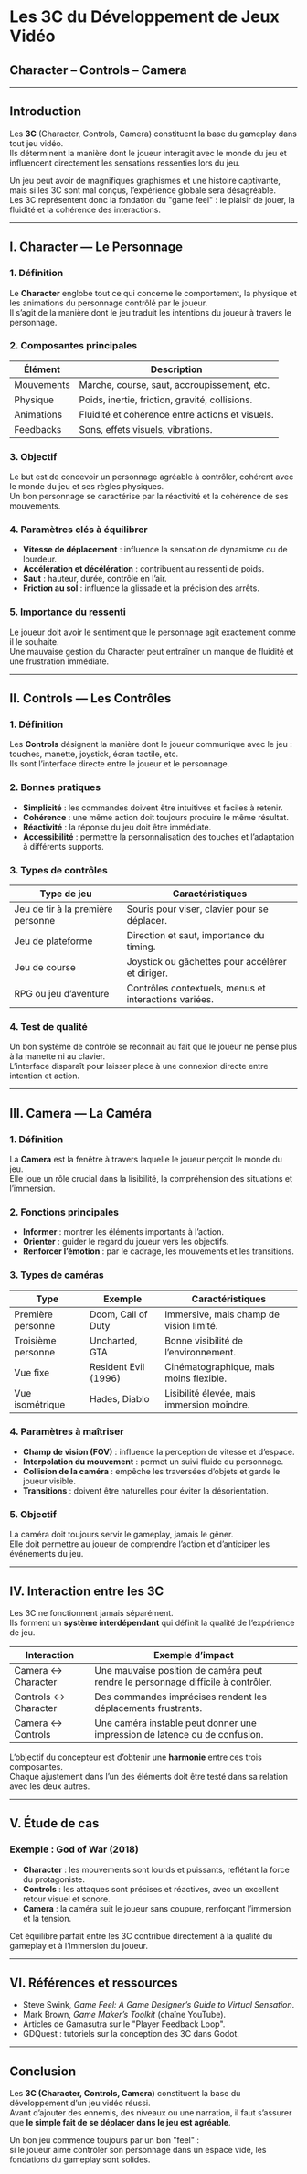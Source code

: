 # Les 3C du Développement de Jeux Vidéo
## Character – Controls – Camera

---

## Introduction

Les **3C** (Character, Controls, Camera) constituent la base du gameplay dans tout jeu vidéo.  
Ils déterminent la manière dont le joueur interagit avec le monde du jeu et influencent directement les sensations ressenties lors du jeu.

Un jeu peut avoir de magnifiques graphismes et une histoire captivante, mais si les 3C sont mal conçus, l’expérience globale sera désagréable.  
Les 3C représentent donc la fondation du "game feel" : le plaisir de jouer, la fluidité et la cohérence des interactions.

---

## I. Character — Le Personnage

### 1. Définition

Le **Character** englobe tout ce qui concerne le comportement, la physique et les animations du personnage contrôlé par le joueur.  
Il s’agit de la manière dont le jeu traduit les intentions du joueur à travers le personnage.

### 2. Composantes principales

| Élément | Description |
|----------|--------------|
| Mouvements | Marche, course, saut, accroupissement, etc. |
| Physique | Poids, inertie, friction, gravité, collisions. |
| Animations | Fluidité et cohérence entre actions et visuels. |
| Feedbacks | Sons, effets visuels, vibrations. |

### 3. Objectif

Le but est de concevoir un personnage agréable à contrôler, cohérent avec le monde du jeu et ses règles physiques.  
Un bon personnage se caractérise par la réactivité et la cohérence de ses mouvements.

### 4. Paramètres clés à équilibrer

- **Vitesse de déplacement** : influence la sensation de dynamisme ou de lourdeur.  
- **Accélération et décélération** : contribuent au ressenti de poids.  
- **Saut** : hauteur, durée, contrôle en l’air.  
- **Friction au sol** : influence la glissade et la précision des arrêts.

### 5. Importance du ressenti

Le joueur doit avoir le sentiment que le personnage agit exactement comme il le souhaite.  
Une mauvaise gestion du Character peut entraîner un manque de fluidité et une frustration immédiate.

---

## II. Controls — Les Contrôles

### 1. Définition

Les **Controls** désignent la manière dont le joueur communique avec le jeu : touches, manette, joystick, écran tactile, etc.  
Ils sont l’interface directe entre le joueur et le personnage.

### 2. Bonnes pratiques

- **Simplicité** : les commandes doivent être intuitives et faciles à retenir.  
- **Cohérence** : une même action doit toujours produire le même résultat.  
- **Réactivité** : la réponse du jeu doit être immédiate.  
- **Accessibilité** : permettre la personnalisation des touches et l’adaptation à différents supports.

### 3. Types de contrôles

| Type de jeu | Caractéristiques |
|--------------|------------------|
| Jeu de tir à la première personne | Souris pour viser, clavier pour se déplacer. |
| Jeu de plateforme | Direction et saut, importance du timing. |
| Jeu de course | Joystick ou gâchettes pour accélérer et diriger. |
| RPG ou jeu d’aventure | Contrôles contextuels, menus et interactions variées. |

### 4. Test de qualité

Un bon système de contrôle se reconnaît au fait que le joueur ne pense plus à la manette ni au clavier.  
L’interface disparaît pour laisser place à une connexion directe entre intention et action.

---

## III. Camera — La Caméra

### 1. Définition

La **Camera** est la fenêtre à travers laquelle le joueur perçoit le monde du jeu.  
Elle joue un rôle crucial dans la lisibilité, la compréhension des situations et l’immersion.

### 2. Fonctions principales

- **Informer** : montrer les éléments importants à l’action.  
- **Orienter** : guider le regard du joueur vers les objectifs.  
- **Renforcer l’émotion** : par le cadrage, les mouvements et les transitions.

### 3. Types de caméras

| Type | Exemple | Caractéristiques |
|------|----------|------------------|
| Première personne | Doom, Call of Duty | Immersive, mais champ de vision limité. |
| Troisième personne | Uncharted, GTA | Bonne visibilité de l’environnement. |
| Vue fixe | Resident Evil (1996) | Cinématographique, mais moins flexible. |
| Vue isométrique | Hades, Diablo | Lisibilité élevée, mais immersion moindre. |

### 4. Paramètres à maîtriser

- **Champ de vision (FOV)** : influence la perception de vitesse et d’espace.  
- **Interpolation du mouvement** : permet un suivi fluide du personnage.  
- **Collision de la caméra** : empêche les traversées d’objets et garde le joueur visible.  
- **Transitions** : doivent être naturelles pour éviter la désorientation.

### 5. Objectif

La caméra doit toujours servir le gameplay, jamais le gêner.  
Elle doit permettre au joueur de comprendre l’action et d’anticiper les événements du jeu.

---

## IV. Interaction entre les 3C

Les 3C ne fonctionnent jamais séparément.  
Ils forment un **système interdépendant** qui définit la qualité de l’expérience de jeu.

| Interaction | Exemple d’impact |
|--------------|------------------|
| Camera ↔ Character | Une mauvaise position de caméra peut rendre le personnage difficile à contrôler. |
| Controls ↔ Character | Des commandes imprécises rendent les déplacements frustrants. |
| Camera ↔ Controls | Une caméra instable peut donner une impression de latence ou de confusion. |

L’objectif du concepteur est d’obtenir une **harmonie** entre ces trois composantes.  
Chaque ajustement dans l’un des éléments doit être testé dans sa relation avec les deux autres.

---

## V. Étude de cas

### Exemple : God of War (2018)

- **Character** : les mouvements sont lourds et puissants, reflétant la force du protagoniste.  
- **Controls** : les attaques sont précises et réactives, avec un excellent retour visuel et sonore.  
- **Camera** : la caméra suit le joueur sans coupure, renforçant l’immersion et la tension.

Cet équilibre parfait entre les 3C contribue directement à la qualité du gameplay et à l’immersion du joueur.

---

## VI. Références et ressources

- Steve Swink, *Game Feel: A Game Designer’s Guide to Virtual Sensation*.  
- Mark Brown, *Game Maker’s Toolkit* (chaîne YouTube).  
- Articles de Gamasutra sur le "Player Feedback Loop".  
- GDQuest : tutoriels sur la conception des 3C dans Godot.

---

## Conclusion

Les **3C (Character, Controls, Camera)** constituent la base du développement d’un jeu vidéo réussi.  
Avant d’ajouter des ennemis, des niveaux ou une narration, il faut s’assurer que **le simple fait de se déplacer dans le jeu est agréable**.

Un bon jeu commence toujours par un bon "feel" :  
si le joueur aime contrôler son personnage dans un espace vide, les fondations du gameplay sont solides.

